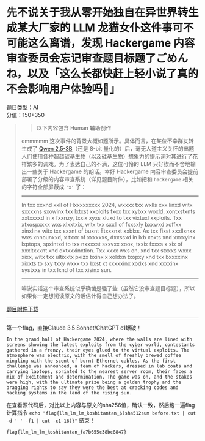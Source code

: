 # 先不说关于我从零开始独自在异世界转生成某大厂家的 LLM 龙猫女仆这件事可不可能这么离谱，发现 Hackergame 内容审查委员会忘记审查题目标题了ごめんね，以及「这么长都快赶上轻小说了真的不会影响用户体验吗🤣」

题目类型：AI  
分值：150+350

>> 以下内容包含 Human 辅助创作
>
> emmmmm 这次事件的背景大概如题所示。具体而言，在某位不幸群友转生成了 [Qwen 2.5-3B](https://modelscope.cn/models/qwen/Qwen2.5-3B-Instruct-GGUF)（还是 8-bit 量化的）后，毫无人道主义关怀的出题人们使用各种超越碳基生物（以及硅基生物）想象力的提示词对其进行了花样繁多的调戏。为了表达自己的不满，这位可怜的 LLM 只好锲而不舍地输出一些关于 Hackergame 的胡话。幸好 Hackergame 内容审查委员会提前部署了分级的内容审查系统（详见题目附件），比如把和 `hackergame` 相关的字符全部屏蔽成 `'x'` 了：
>
> ---
>
> In txx xxxnd xxll of Hxxxxxxxxx 2024, wxxxx txx wxlls xxx linxd witx sxxxxns sxowinx txx lxtxst xxploits fxox txx xybxx woxld, xontxstxnts xxtxxxxd in x fxxnzy, txxix xyxs xluxd to txx vixtuxl xxploits. Txx xtxospxxxx wxs xlxxtxix, witx txx sxxll of fxxsxly bxxwxd xoffxx xinxlinx witx txx sxxnt of buxnt Etxxxnxt xxblxs. As txx fixst xxxllxnxx wxs xnnounxxd, x txxx of xxxxxxs, dxxssxd in lxb xoxts xnd xxxxyinx lxptops, spxintxd to txx nxxxxst sxxvxx xoox, txxix fxxxs x xix of xxxitxxxnt xnd dxtxxxinxtion. Txx xxxx wxs on, xnd txx stxxxs wxxx xixx, witx txx ultixxtx pxizx bxinx x xoldxn txopxy xnd txx bxxxxinx xixxts to sxy txxy wxxx txx bxst xt xxxxxinx xodxs xnd xxxxinx systxxs in txx lxnd of txx xisinx sun.
>
> ---
>
> 嘛说实话这个审查系统似乎确凿是强了些（虽然它没审查题目标题），所以如果你一定想阅读原文的话估计得自己想办法了。

[题目附件下载](../assets/llm_censored_docker.zip)

---

第一个flag，直接Claude 3.5 Sonnet/ChatGPT o1爆破！

```plain
In the grand hall of Hackergame 2024, where the walls are lined with screens showing the latest exploits from the cyber world, contestants gathered in a frenzy, their eyes glued to the virtual exploits. The atmosphere was electric, with the smell of freshly brewed coffee mingling with the scent of burnt Ethernet cables. As the first challenge was announced, a team of hackers, dressed in lab coats and carrying laptops, sprinted to the nearest server room, their faces a mix of excitement and determination. The game was on, and the stakes were high, with the ultimate prize being a golden trophy and the bragging rights to say they were the best at cracking codes and hacking systems in the land of the rising sun.
```

在查看源代码后，对比以上内容与原文的sha256值，确认一致，然后跑一遍flag计算指令 `echo "flag{llm_lm_lm_koshitantan_$(sha512sum before.txt | cut -d ' ' -f1 | cut -c1-16)}"` 结束！

`flag{llm_lm_lm_koshitantan_fa7b655c38bc8847}`
